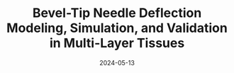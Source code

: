 ---
title: "Bevel-Tip Needle Deflection Modeling, Simulation, and Validation in Multi-Layer Tissues"
collection: talks
type: "Conference Presentation"
permalink: /talks/2024-05-13-talk
venue: "2024 IEEE International Conference on Robotics and Automation"
date: 2024-05-13
location: "Yokohama, Japan"
---